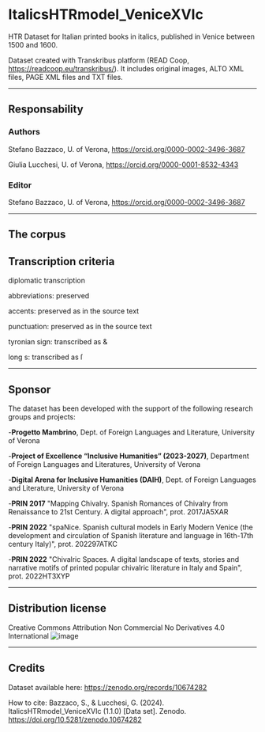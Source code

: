# ItalicsHTRmodel_VeniceXVIc
HTR Dataset for Italian printed books in italics, published in Venice between 1500 and 1600.

Dataset created with Transkribus platform (READ Coop, https://readcoop.eu/transkribus/). It includes original images, ALTO XML files, PAGE XML files and TXT files.
***
## Responsability
### Authors
Stefano Bazzaco, U. of Verona, https://orcid.org/0000-0002-3496-3687

Giulia Lucchesi, U. of Verona, https://orcid.org/0000-0001-8532-4343

### Editor
Stefano Bazzaco, U. of Verona, https://orcid.org/0000-0002-3496-3687
***
## The corpus


## Transcription criteria
diplomatic transcription

abbreviations: preserved

accents: preserved as in the source text

punctuation: preserved as in the source text

tyronian sign: transcribed as &

long s: transcribed as ſ
***
## Sponsor

The dataset has been developed with the support of the following research groups and projects:

-**Progetto Mambrino**, Dept. of Foreign Languages and Literature, University of Verona

-**Project of Excellence “Inclusive Humanities” (2023-2027)**, Department of Foreign Languages and Literatures, University of Verona

-**Digital Arena for Inclusive Humanities (DAIH)**, Dept. of Foreign Languages and Literature, University of Verona

-**PRIN 2017** "Mapping Chivalry. Spanish Romances of Chivalry from Renaissance to 21st Century. A digital approach", prot. 2017JA5XAR

-**PRIN 2022** "spaNice. Spanish cultural models in Early Modern Venice (the development and circulation of Spanish literature and language in 16th-17th century Italy)", prot. 202297ATKC

-**PRIN 2022** "Chivalric Spaces. A digital landscape of texts, stories and narrative motifs of printed popular chivalric literature in Italy and Spain", prot. 2022HT3XYP
***
## Distribution license
Creative Commons Attribution Non Commercial No Derivatives 4.0 International ![image](https://github.com/stefanobazzaco/HTR-model-italics_VeniceXVIc/assets/34078661/04bcfb06-302f-4c8b-8042-9f38e485f3eb)

***
## Credits
Dataset available here: https://zenodo.org/records/10674282

How to cite: Bazzaco, S., & Lucchesi, G. (2024). ItalicsHTRmodel_VeniceXVIc (1.1.0) [Data set]. Zenodo. https://doi.org/10.5281/zenodo.10674282
